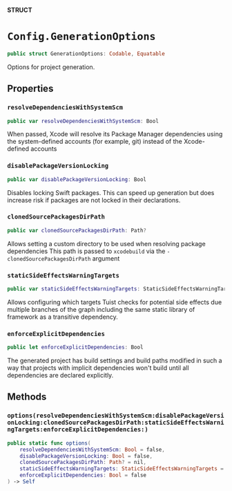 **STRUCT**

# `Config.GenerationOptions`

```swift
public struct GenerationOptions: Codable, Equatable
```

Options for project generation.

## Properties
### `resolveDependenciesWithSystemScm`

```swift
public var resolveDependenciesWithSystemScm: Bool
```

When passed, Xcode will resolve its Package Manager dependencies using the system-defined
accounts (for example, git) instead of the Xcode-defined accounts

### `disablePackageVersionLocking`

```swift
public var disablePackageVersionLocking: Bool
```

Disables locking Swift packages. This can speed up generation but does increase risk if packages are not locked
in their declarations.

### `clonedSourcePackagesDirPath`

```swift
public var clonedSourcePackagesDirPath: Path?
```

Allows setting a custom directory to be used when resolving package dependencies
This path is passed to `xcodebuild` via the `-clonedSourcePackagesDirPath` argument

### `staticSideEffectsWarningTargets`

```swift
public var staticSideEffectsWarningTargets: StaticSideEffectsWarningTargets
```

Allows configuring which targets Tuist checks for potential side effects due multiple branches of the graph
including the same static library of framework as a transitive dependency.

### `enforceExplicitDependencies`

```swift
public let enforceExplicitDependencies: Bool
```

The generated project has build settings and build paths modified in such a way that projects with implicit
dependencies won't build until all dependencies are declared explicitly.

## Methods
### `options(resolveDependenciesWithSystemScm:disablePackageVersionLocking:clonedSourcePackagesDirPath:staticSideEffectsWarningTargets:enforceExplicitDependencies:)`

```swift
public static func options(
    resolveDependenciesWithSystemScm: Bool = false,
    disablePackageVersionLocking: Bool = false,
    clonedSourcePackagesDirPath: Path? = nil,
    staticSideEffectsWarningTargets: StaticSideEffectsWarningTargets = .all,
    enforceExplicitDependencies: Bool = false
) -> Self
```
